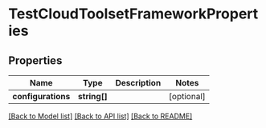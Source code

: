 # TestCloudToolsetFrameworkProperties

## Properties
Name | Type | Description | Notes
------------ | ------------- | ------------- | -------------
**configurations** | **string[]** |  | [optional] 

[[Back to Model list]](../README.md#documentation-for-models) [[Back to API list]](../README.md#documentation-for-api-endpoints) [[Back to README]](../README.md)


